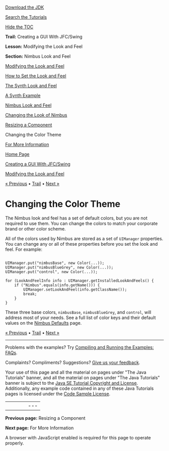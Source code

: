 [Download
the JDK](http://java.sun.com/javase/6/download.jsp)
  
[Search the
Tutorials](../../search.html)
  
[Hide the TOC](javascript:toggleLeft())

**Trail:** Creating a GUI With JFC/Swing
  
**Lesson:** Modifying the Look and Feel
  
**Section:** Nimbus Look and Feel

[Modifying the Look and Feel](index.html)

[How to Set the Look and Feel](plaf.html)

[The Synth Look and Feel](synth.html)

[A Synth Example](synthExample.html)

[Nimbus Look and Feel](nimbus.html)

[Changing the Look of Nimbus](custom.html)

[Resizing a Component](size.html)

Changing the Color Theme

[For More Information](info.html)

[Home Page](../../index.html)
>
[Creating a GUI With JFC/Swing](../index.html)
>
[Modifying the Look and Feel](index.html)

[« Previous](size.html) • [Trail](../TOC.html) • [Next »](info.html)

# Changing the Color Theme

The Nimbus look and feel has a set of default
colors, but you are not required to use them.
You can change the colors to match your corporate brand
or other color scheme.

All of the colors used by Nimbus are stored as a set of
`UIManager` properties. You can change any or all
of these properties before you set the look and feel. For example:

```

UIManager.put("nimbusBase", new Color(...));
UIManager.put("nimbusBlueGrey", new Color(...));
UIManager.put("control", new Color(...));

for (LookAndFeelInfo info : UIManager.getInstalledLookAndFeels() {
    if ("Nimbus".equals(info.getName())) {
        UIManager.setLookAndFeel(info.getClassName());
        break;
    }
}

```

These three base colors, `nimbusBase`, `nimbusBlueGrey`,
and `control`, will address most of your needs.
See a full list of color keys and their default values on the
[Nimbus Defaults](_nimbusDefaults.html#primary) page.

[« Previous](size.html)
•
[Trail](../TOC.html)
•
[Next »](info.html)

---

Problems with the examples? Try [Compiling and Running
the Examples: FAQs](../../information/run-examples.html).
  
Complaints? Compliments? Suggestions? [Give
us your feedback](http://download.oracle.com/javase/feedback.html).

Your use of this page and all the material on pages under "The Java Tutorials" banner,
and all the material on pages under "The Java Tutorials" banner is subject to the [Java SE Tutorial Copyright
and License](../../information/license.html).
Additionally, any example code contained in any of these Java
Tutorials pages is licensed under the
[Code
Sample License](http://developers.sun.com/license/berkeley_license.html).

|  |  |  |  |  |
| --- | --- | --- | --- | --- |
| |  |  | | --- | --- | | duke image | Oracle logo | | [About Oracle](http://www.oracle.com/us/corporate/index.html) | [Oracle Technology Network](http://www.oracle.com/technology/index.html) | [Terms of Service](https://www.samplecode.oracle.com/servlets/CompulsoryClickThrough?type=TermsOfService) | Copyright © 1995, 2011 Oracle and/or its affiliates. All rights reserved. |

**Previous page:** Resizing a Component
  
**Next page:** For More Information




A browser with JavaScript enabled is required for this page to operate properly.